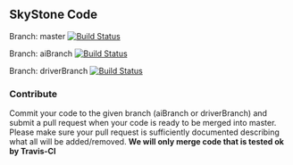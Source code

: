 ## SkyStone Code
Branch: master [![Build Status](https://travis-ci.com/LaSalleRobots/SkyStone.svg?branch=master)](https://travis-ci.com/LaSalleRobots/SkyStone)

Branch: aiBranch [![Build Status](https://travis-ci.com/LaSalleRobots/SkyStone.svg?branch=aiBranch)](https://travis-ci.com/LaSalleRobots/SkyStone)

Branch: driverBranch [![Build Status](https://travis-ci.com/LaSalleRobots/SkyStone.svg?branch=driverBranch)](https://travis-ci.com/LaSalleRobots/SkyStone)

### Contribute
Commit your code to the given branch (aiBranch or driverBranch) and submit a pull request when your code is ready to be merged into master.
Please make sure your pull request is sufficiently documented describing what all will be added/removed. 
**We will only merge code that is tested ok by Travis-CI**
